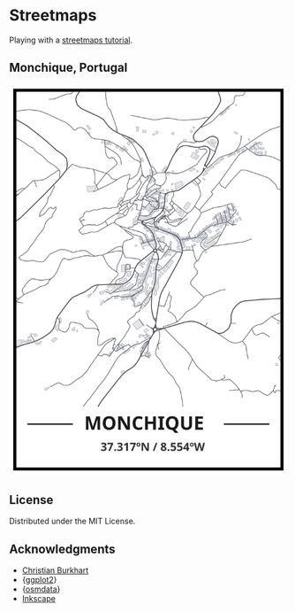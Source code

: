 # Streetmaps

Playing with a [streetmaps tutorial](https://ggplot2tutor.com/streetmaps/streetmaps/).

## Monchique, Portugal

![monchique](monchique.svg "Streetmap of Monchique")

## License

Distributed under the MIT License.

## Acknowledgments

- [Christian Burkhart](https://github.com/ch-bu)
- {[ggplot2](https://github.com/tidyverse/ggplot2)}
- {[osmdata](https://github.com/ropensci/osmdata)}
- [Inkscape](https://inkscape.org)
